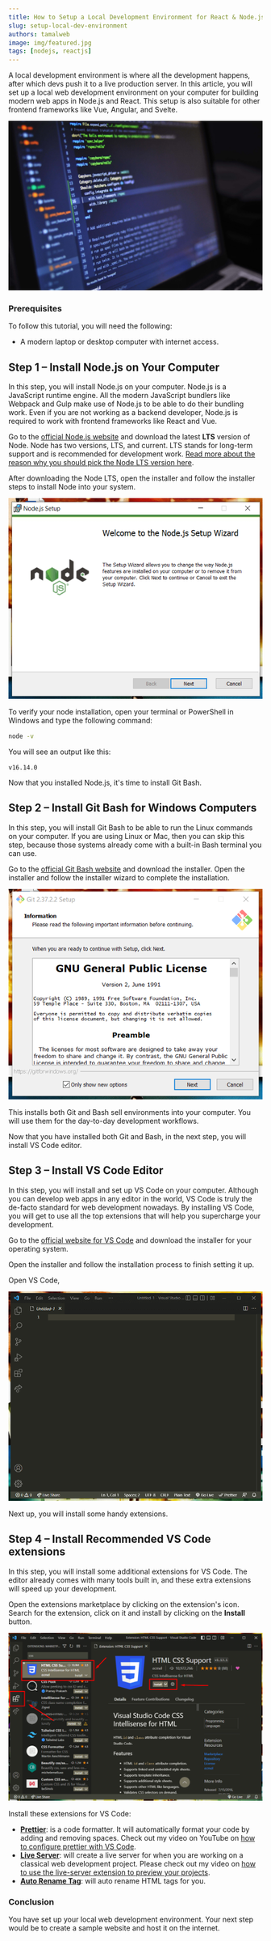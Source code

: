 ```yaml
---
title: How to Setup a Local Development Environment for React & Node.js
slug: setup-local-dev-environment
authors: tamalweb
image: img/featured.jpg
tags: [nodejs, reactjs]
---
```


A local development environment is where all the development happens, after which devs push it to a live production server. In this article, you will set up a local web development environment on your computer for building modern web apps in Node.js and React. This setup is also suitable for other frontend frameworks like Vue, Angular, and Svelte.

![local web development](img/featured.jpg)

<!-- truncate -->

### Prerequisites

To follow this tutorial, you will need the following:

- A modern laptop or desktop computer with internet access.

## Step 1 – Install Node.js on Your Computer

In this step, you will install Node.js on your computer. Node.js is a JavaScript runtime engine. All the modern JavaScript bundlers like Webpack and Gulp make use of Node.js to be able to do their bundling work. Even if you are not working as a backend developer, Node.js is required to work with frontend frameworks like React and Vue.

Go to the [official Node.js website](https://nodejs.org/) and download the latest **LTS** version of Node. Node has two versions, LTS, and current. LTS stands for long-term support and is recommended for development work. [Read more about the reason why you should pick the Node LTS version here](which-nodejs-version).

After downloading the Node LTS, open the installer and follow the installer steps to install Node into your system.

![node setup](img/node-setup.png)

To verify your node installation, open your terminal or PowerShell in Windows and type the following command:

```bash
node -v
```

You will see an output like this:

```
v16.14.0
```

Now that you installed Node.js, it's time to install Git Bash.

## Step 2 – Install Git Bash for Windows Computers

In this step, you will install Git Bash to be able to run the Linux commands on your computer. If you are using Linux or Mac, then you can skip this step, because those systems already come with a built-in Bash terminal you can use.

Go to the [official Git Bash website](https://git-scm.com/download/win) and download the installer. Open the installer and follow the installer wizard to complete the installation.

![git setup](img/git-setup.png)

This installs both Git and Bash sell environments into your computer. You will use them for the day-to-day development workflows.

Now that you have installed both Git and Bash, in the next step, you will install VS Code editor.

## Step 3 – Install VS Code Editor

In this step, you will install and set up VS Code on your computer. Although you can develop web apps in any editor in the world, VS Code is truly the de-facto standard for web development nowadays. By installing VS Code, you will get to use all the top extensions that will help you supercharge your development.

Go to the [official website for VS Code](https://code.visualstudio.com/) and download the installer for your operating system.

Open the installer and follow the installation process to finish setting it up.

Open VS Code,

![vs code](img/vs-code.png)

Next up, you will install some handy extensions.

## Step 4 – Install Recommended VS Code extensions

In this step, you will install some additional extensions for VS Code. The editor already comes with many tools built in, and these extra extensions will speed up your development.

Open the extensions marketplace by clicking on the extension's icon. Search for the extension, click on it and install by clicking on the **Install** button.

![vs code extensions](img/install-ext.png)

Install these extensions for VS Code:

- **[Prettier](https://marketplace.visualstudio.com/items?itemName=esbenp.prettier-vscode)**: is a code formatter. It will automatically format your code by adding and removing spaces. Check out my video on YouTube on [how to configure prettier with VS Code](https://www.youtube.com/watch?v=dZU2HsrlGZ4&t=1s).
- **[Live Server](https://marketplace.visualstudio.com/items?itemName=ritwickdey.LiveServer)**: will create a live server for when you are working on a classical web development project. Please check out my video on [how to use the live-server extension to preview your projects](https://www.youtube.com/watch?v=i6EMMG6Hmjs).
- **[Auto Rename Tag](https://marketplace.visualstudio.com/items?itemName=formulahendry.auto-rename-tag)**: will auto rename HTML tags for you.

### Conclusion

You have set up your local web development environment. Your next step would be to create a sample website and host it on the internet.
